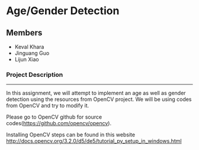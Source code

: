 # Age/Gender Detection

## Members

* Keval Khara  
* Jinguang Guo  
* Lijun Xiao  

### Project Description
----------------------------------------------------------------------------------------------------------------------------

In this assignment, we will attempt to implement an age as well as gender detection using the resources from OpenCV project. We will be using codes from OpenCV and try to modify it. 

Please go to OpenCV github for source codes(https://github.com/opencv/opencv).

Installing OpenCV steps can be found in this website http://docs.opencv.org/3.2.0/d5/de5/tutorial_py_setup_in_windows.html


